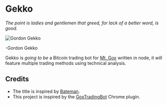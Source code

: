 # Gekko

*The point is ladies and gentlemen that greed, for lack of a better word, is good.*

![Gordon Gekko](http://mikevanrossum.nl/static/gekko.jpg)

-Gordon Gekko

Gekko is *going to be* a Bitcoin trading bot for [Mt. Gox](http://mtgox.com) written in node, it will feature multiple trading methods using technical analysis.

## Credits

* The title is inspired by [Bateman](https://github.com/fearofcode/bateman).
* This project is inspired by the [GoxTradingBot](https://github.com/TobbeLino/GoxTradingBotTobli) Chrome plugin.
